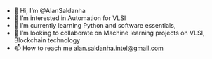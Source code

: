 - 👋 Hi, I’m @AlanSaldanha
- 👀 I’m interested in Automation for VLSI
- 🌱 I’m currently learning Python and software essentials, 
- 💞️ I’m looking to collaborate on Machine learning projects on VLSI, Blockchain technology
- 📫 How to reach me alan.saldanha.intel@gmail.com

<!---
AlanSaldanha/AlanSaldanha is a ✨ special ✨ repository because its `README.md` (this file) appears on your GitHub profile.
You can click the Preview link to take a look at your changes.
--->
